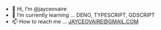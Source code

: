 - 👋 Hi, I’m @jayceovaire
- 🌱 I’m currently learning ... DENO, TYPESCRIPT, GDSCRIPT
- 📫 How to reach me ... JAYCEOVAIRE@GMAIL.COM

<!---
jayceovaire/jayceovaire is a ✨ special ✨ repository because its `README.md` (this file) appears on your GitHub profile.
You can click the Preview link to take a look at your changes.
--->
